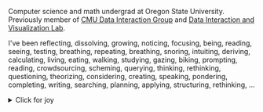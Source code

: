 Computer science and math undergrad at Oregon State University. Previously member of [CMU Data Interaction Group](https://dig.cmu.edu/) and [Data Interaction and Visualization Lab](https://minsuk.com/).

I've been reflecting, dissolving, growing, noticing, focusing, being, reading, seeing, testing, breathing, repeating, breathing, snoring, intuiting, deriving, calculating, living, eating, walking, studying, gazing, biking, prompting, reading, crowdsourcing, scheming, querying, thinking, rethinking, questioning, theorizing, considering, creating, speaking, pondering, completing, writing, searching, planning, applying, structuring, rethinking, ...

<details>
  <summary>Click for joy</summary>
  <img src="https://github.com/xnought/xnought/assets/65095341/8c5645a0-cb4c-4538-8ae4-19f382c827d6" >
</details>
